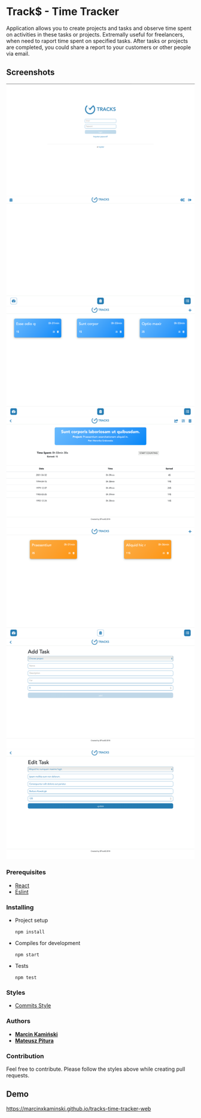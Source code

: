 # Track$ - Time Tracker

Application allows you to create projects and tasks and observe time spent on activities in these tasks or projects. Extremally useful for freelancers, when need to raport time spent on specified tasks. After tasks or projects are completed, you could share a report to your customers or other people via email.

## Screenshots
![login](https://github.com/marcinxkaminski/tracks-time-tracker-web/blob/v1.0/public/screenshot-0.png?raw=true)
![dashboard](https://github.com/marcinxkaminski/tracks-time-tracker-web/blob/v1.0/public/screenshot-1.png?raw=true)
![tasks](https://github.com/marcinxkaminski/tracks-time-tracker-web/blob/v1.0/public/screenshot-2.png?raw=true)
![task detail](https://github.com/marcinxkaminski/tracks-time-tracker-web/blob/v1.0/public/screenshot-3.png?raw=true)
![projects](https://github.com/marcinxkaminski/tracks-time-tracker-web/blob/v1.0/public/screenshot-4.png?raw=true)
![add task](https://github.com/marcinxkaminski/tracks-time-tracker-web/blob/v1.0/public/screenshot-5.png?raw=true)
![edit task](https://github.com/marcinxkaminski/tracks-time-tracker-web/blob/v1.0/public/screenshot-6.png?raw=true)


### Prerequisites
   - [React](https://github.com/facebook/react)
   - [Eslint](https://github.com/eslint/eslint)


### Installing

* Project setup
    ```
    npm install
    ```

* Compiles for development
    ```
    npm start
    ```

* Tests
    ```
    npm test
    ```

### Styles
* [Commits Style](https://gitmoji.carloscuesta.me/)


### Authors
  * [**Marcin Kamiński**](https://github.com/xkamson)
  * [**Mateusz Pitura**](https://github.com/piturzasty)


### Contribution
Feel free to contribute. Please follow the styles above while creating pull requests.


## Demo
https://marcinxkaminski.github.io/tracks-time-tracker-web
